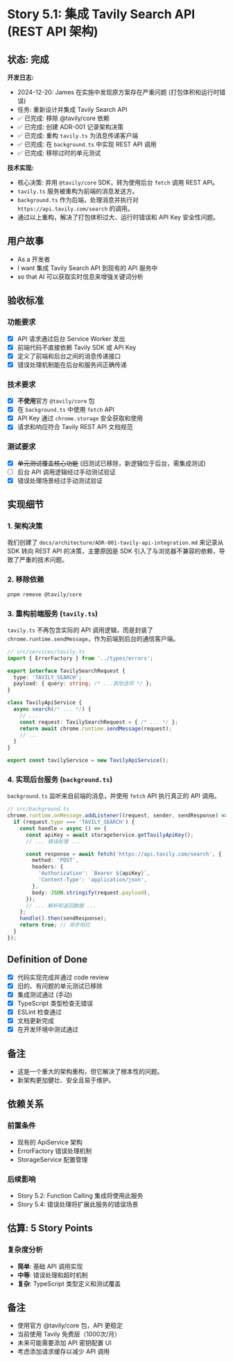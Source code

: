 # Story 5.1: 集成 Tavily Search API (REST API 架构)

## 状态: 完成

**开发日志:**
- 2024-12-20: James 在实施中发现原方案存在严重问题 (打包体积和运行时错误)
- 任务: 重新设计并集成 Tavily Search API
- ✅ 已完成: 移除 @tavily/core 依赖
- ✅ 已完成: 创建 ADR-001 记录架构决策
- ✅ 已完成: 重构 `tavily.ts` 为消息传递客户端
- ✅ 已完成: 在 `background.ts` 中实现 REST API 调用
- ✅ 已完成: 移除过时的单元测试

**技术实现:**
- 核心决策: 弃用 `@tavily/core` SDK，转为使用后台 `fetch` 调用 REST API。
- `tavily.ts` 服务被重构为前端的消息发送方。
- `background.ts` 作为后端，处理消息并执行对 `https://api.tavily.com/search` 的调用。
- 通过以上重构，解决了打包体积过大、运行时错误和 API Key 安全性问题。

## 用户故事

- As a 开发者
- I want 集成 Tavily Search API 到现有的 API 服务中
- so that AI 可以获取实时信息来增强关键词分析

## 验收标准

### 功能要求
- [x] API 请求通过后台 Service Worker 发出
- [x] 前端代码不直接依赖 Tavily SDK 或 API Key
- [x] 定义了前端和后台之间的消息传递接口
- [x] 错误处理机制能在后台和服务间正确传递

### 技术要求
- [x] **不使用**官方 `@tavily/core` 包
- [x] 在 `background.ts` 中使用 `fetch` API
- [x] API Key 通过 `chrome.storage` 安全获取和使用
- [x] 请求和响应符合 Tavily REST API 文档规范

### 测试要求
- [x] ~~单元测试覆盖核心功能~~ (旧测试已移除，新逻辑位于后台，需集成测试)
- [ ] 后台 API 调用逻辑经过手动测试验证
- [x] 错误处理场景经过手动测试验证

## 实现细节

### 1. 架构决策

我们创建了 `docs/architecture/ADR-001-tavily-api-integration.md` 来记录从 SDK 转向 REST API 的决策，主要原因是 SDK 引入了与浏览器不兼容的依赖，导致了严重的技术问题。

### 2. 移除依赖

```bash
pnpm remove @tavily/core
```

### 3. 重构前端服务 (`tavily.ts`)

`tavily.ts` 不再包含实际的 API 调用逻辑，而是封装了 `chrome.runtime.sendMessage`，作为前端到后台的通信客户端。

```typescript
// src/services/tavily.ts
import { ErrorFactory } from '../types/errors';

export interface TavilySearchRequest {
  type: 'TAVILY_SEARCH';
  payload: { query: string; /* ...其他选项 */ };
}

class TavilyApiService {
  async search(/* ... */) {
    // ...
    const request: TavilySearchRequest = { /* ... */ };
    return await chrome.runtime.sendMessage(request);
    // ...
  }
}

export const tavilyService = new TavilyApiService();
```

### 4. 实现后台服务 (`background.ts`)

`background.ts` 监听来自前端的消息，并使用 `fetch` API 执行真正的 API 调用。

```typescript
// src/background.ts
chrome.runtime.onMessage.addListener((request, sender, sendResponse) => {
  if (request.type === 'TAVILY_SEARCH') {
    const handle = async () => {
      const apiKey = await storageService.getTavilyApiKey();
      // ... 错误处理 ...

      const response = await fetch('https://api.tavily.com/search', {
        method: 'POST',
        headers: {
          'Authorization': `Bearer ${apiKey}`,
          'Content-Type': 'application/json',
        },
        body: JSON.stringify(request.payload),
      });
      // ... 解析和返回数据 ...
    };
    handle().then(sendResponse);
    return true; // 异步响应
  }
});
```

## Definition of Done

- [x] 代码实现完成并通过 code review
- [x] 旧的、有问题的单元测试已移除
- [x] 集成测试通过 (手动)
- [x] TypeScript 类型检查无错误
- [x] ESLint 检查通过
- [x] 文档更新完成
- [x] 在开发环境中测试通过

## 备注
- 这是一个重大的架构重构，但它解决了根本性的问题。
- 新架构更加健壮、安全且易于维护。

## 依赖关系

### 前置条件
- 现有的 ApiService 架构
- ErrorFactory 错误处理机制
- StorageService 配置管理

### 后续影响
- Story 5.2: Function Calling 集成将使用此服务
- Story 5.4: 错误处理将扩展此服务的错误场景

## 估算: 5 Story Points

### 复杂度分析
- **简单**: 基础 API 调用实现
- **中等**: 错误处理和超时机制
- **复杂**: TypeScript 类型定义和测试覆盖

## 备注

- 使用官方 @tavily/core 包，API 更稳定
- 当前使用 Tavily 免费层（1000次/月）
- 未来可能需要添加 API 密钥配置 UI
- 考虑添加请求缓存以减少 API 调用 